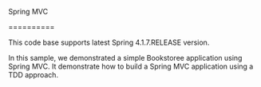 Spring MVC

==========

This code base supports latest Spring 4.1.7.RELEASE version.

In this sample, we demonstrated a simple Bookstoree application using Spring MVC. It demonstrate how to build a Spring MVC application using a TDD approach.
